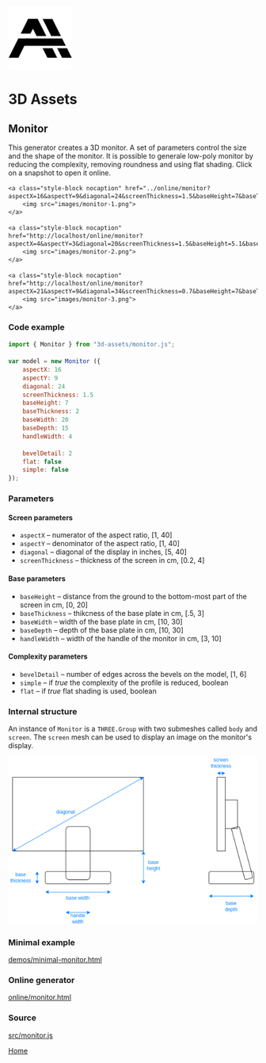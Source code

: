 <img class="logo" src="../assets/logo/logo.png">


# 3D Assets


## Monitor

This generator creates a 3D monitor. A set of
parameters control the size and the shape of the monitor. It is possible to generale low-poly monitor by reducing
the complexity, removing roundness and using flat shading. Click
on a snapshot to open it online.

<p class="gallery">

	<a class="style-block nocaption" href="../online/monitor?aspectX=16&aspectY=9&diagonal=24&screenThickness=1.5&baseHeight=7&baseThickness=2&baseWidth=20&baseDepth=15&handleWidth=4&bevelDetail=2&flat=false&simple=false">
		<img src="images/monitor-1.png">
	</a>

	<a class="style-block nocaption" href="http://localhost/online/monitor?aspectX=4&aspectY=3&diagonal=20&screenThickness=1.5&baseHeight=5.1&baseThickness=2.2&baseWidth=13.9&baseDepth=12.5&handleWidth=7&bevelDetail=2&flat=false&simple=false">
		<img src="images/monitor-2.png">
	</a>

	<a class="style-block nocaption" href="http://localhost/online/monitor?aspectX=21&aspectY=9&diagonal=34&screenThickness=0.7&baseHeight=7&baseThickness=2&baseWidth=30&baseDepth=10.3&handleWidth=4&bevelDetail=2&flat=false&simple=false">
		<img src="images/monitor-3.png">
	</a>

</p>


### Code example

```js
import { Monitor } from "3d-assets/monitor.js";

var model = new Monitor ({
	aspectX: 16   
	aspectY: 9    
	diagonal: 24   
	screenThickness: 1.5
	baseHeight: 7
	baseThickness: 2
	baseWidth: 20
	baseDepth: 15
	handleWidth: 4

	bevelDetail: 2
	flat: false
	simple: false
});
```


### Parameters

#### Screen parameters

* `aspectX` &ndash; numerator of the aspect ratio, [1, 40]
* `aspectY` &ndash; denominator of the aspect ratio, [1, 40]
* `diagonal` &ndash; diagonal of the display in inches, [5, 40]
* `screenThickness` &ndash; thickness of the screen in cm, [0.2, 4]

#### Base parameters

* `baseHeight` &ndash; distance from the ground to the bottom-most part of the screen in cm, [0, 20]
* `baseThickness` &ndash; thikcness of the base plate in cm, [.5, 3]
* `baseWidth` &ndash; width of the base plate in cm, [10, 30]
* `baseDepth` &ndash; depth of the base plate in cm, [10, 30]
* `handleWidth` &ndash; width of the handle of the monitor in cm, [3, 10]

#### Complexity parameters

* `bevelDetail` &ndash; number of edges across the bevels on the model, [1, 6]
* `simple` &ndash; if *true* the complexity of the profile is reduced, boolean
* `flat` &ndash; if *true* flat shading is used, boolean


### Internal structure

An instance of `Monitor` is a `THREE.Group` with two submeshes
called `body` and `screen`. The `screen` mesh can be used to display an image on the monitor's display.

<img src="images/monitor-scheme.png">

### Minimal example

[demos/minimal-monitor.html](../demos/minimal-monitor.html)


### Online generator

[online/monitor.html](../online/monitor.html)


### Source

[src/monitor.js](https://github.com/boytchev/assets/blob/main/src/monitor.js)

		
<div class="footnote">
	<a href="../">Home</a>
</div>
